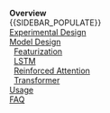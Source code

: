 **Overview**  
{{SIDEBAR_POPULATE}}  
[Experimental Design](Experimental-Design)  
[Model Design](Model-Design)  
&nbsp;&nbsp;[Featurization](Featurization)  
&nbsp;&nbsp;[LSTM](LSTM)  
&nbsp;&nbsp;[Reinforced Attention](Reinforced-Attention)  
&nbsp;&nbsp;[Transformer](Transformer)  
[Usage](Usage)  
[FAQ](FAQ)  